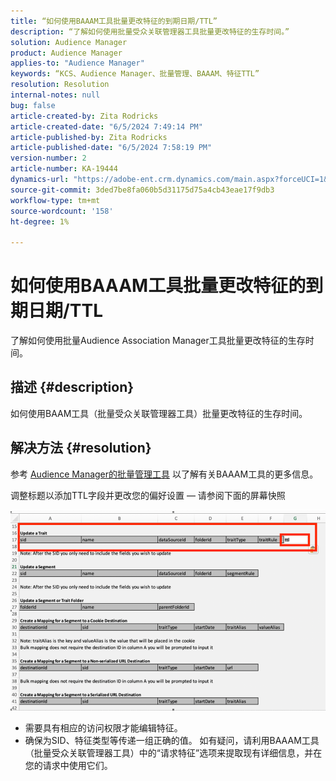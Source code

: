```yaml
---
title: “如何使用BAAAM工具批量更改特征的到期日期/TTL”
description: “了解如何使用批量受众关联管理器工具批量更改特征的生存时间。”
solution: Audience Manager
product: Audience Manager
applies-to: "Audience Manager"
keywords: “KCS、Audience Manager、批量管理、BAAAM、特征TTL”
resolution: Resolution
internal-notes: null
bug: false
article-created-by: Zita Rodricks
article-created-date: "6/5/2024 7:49:14 PM"
article-published-by: Zita Rodricks
article-published-date: "6/5/2024 7:58:19 PM"
version-number: 2
article-number: KA-19444
dynamics-url: "https://adobe-ent.crm.dynamics.com/main.aspx?forceUCI=1&pagetype=entityrecord&etn=knowledgearticle&id=aa7d68ab-7423-ef11-840a-000d3a372703"
source-git-commit: 3ded7be8fa060b5d31175d75a4cb43eae17f9db3
workflow-type: tm+mt
source-wordcount: '158'
ht-degree: 1%

---
```


# 如何使用BAAAM工具批量更改特征的到期日期/TTL


了解如何使用批量Audience Association Manager工具批量更改特征的生存时间。

## 描述 {#description}

如何使用BAAM工具（批量受众关联管理器工具）批量更改特征的生存时间。

## 解决方法 {#resolution}


参考 [Audience Manager的批量管理工具](https://experienceleague.adobe.com/en/docs/audience-manager/user-guide/reference/bulk-management-tools/bulk-management-intro) 以了解有关BAAAM工具的更多信息。

调整标题以添加TTL字段并更改您的偏好设置 — 请参阅下面的屏幕快照

![](assets/4bbed5f6-20d0-ec11-a7b5-0022480a8753.png)



- 需要具有相应的访问权限才能编辑特征。
- 确保为SID、特征类型等传递一组正确的值。 如有疑问，请利用BAAAM工具（批量受众关联管理器工具）中的“请求特征”选项来提取现有详细信息，并在您的请求中使用它们。

